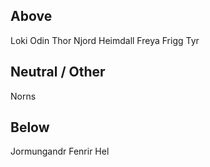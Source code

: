 ## Above
Loki
Odin
Thor
Njord
Heimdall
Freya
Frigg
Tyr

## Neutral / Other
Norns

## Below
Jormungandr
Fenrir
Hel

